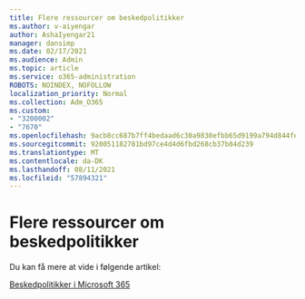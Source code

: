```yaml
---
title: Flere ressourcer om beskedpolitikker
ms.author: v-aiyengar
author: AshaIyengar21
manager: dansimp
ms.date: 02/17/2021
ms.audience: Admin
ms.topic: article
ms.service: o365-administration
ROBOTS: NOINDEX, NOFOLLOW
localization_priority: Normal
ms.collection: Adm_O365
ms.custom:
- "3200002"
- "7670"
ms.openlocfilehash: 9acb8cc687b7ff4bedaad6c30a9830efbb65d9199a794d844fe040628451ef8c
ms.sourcegitcommit: 920051182781bd97ce4d4d6fbd268cb37b84d239
ms.translationtype: MT
ms.contentlocale: da-DK
ms.lasthandoff: 08/11/2021
ms.locfileid: "57894321"
---
```

# <a name="more-resources-on-alert-policies"></a>Flere ressourcer om beskedpolitikker

Du kan få mere at vide i følgende artikel:

[Beskedpolitikker i Microsoft 365](https://docs.microsoft.com/microsoft-365/compliance/alert-policies)
